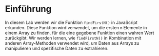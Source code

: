 # Einführung

In diesem Lab werden wir die Funktion `findFirstN()` in JavaScript erkunden. Diese Funktion wird verwendet, um die ersten `n` Elemente in einem Array zu finden, für die eine gegebene Funktion einen wahren Wert zurückgibt. Wir werden lernen, wie `findFirstN()` in Kombination mit anderen Array-Methoden verwendet wird, um Daten aus Arrays zu manipulieren und spezifische Daten zu extrahieren.

